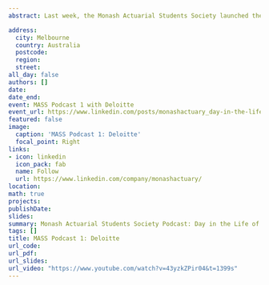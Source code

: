 ```yaml
---
abstract: Last week, the Monash Actuarial Students Society launched the very first episode of our podcast series - Day in the Life of an Actuary - where we sit down with representatives from our sponsor firms and talk about the many topics that are of greatest interest to our actuarial student members. For this episode, we had the wonderful opportunity to interview Jessica Tran and Jasleen Gill, Graduates and Actuarial Analysts at Deloitte. Together, we were engaged in a very informative, thought-provoking but all the while, interesting conversation about university experiences, internship and graduate applications, the actuarial industry and work of an actuary. Thank you especially to Jessica Tran and Jasleen Gill, as well as to all the people who have been supporting us in remaining resilient and delivering for our student members during this time.

address:
  city: Melbourne
  country: Australia
  postcode: 
  region: 
  street: 
all_day: false
authors: []
date: 
date_end: 
event: MASS Podcast 1 with Deloitte
event_url: https://www.linkedin.com/posts/monashactuary_day-in-the-life-of-an-actuary-episode-1-activity-6658528134712950785-IbBZ
featured: false
image:
  caption: 'MASS Podcast 1: Deloitte'
  focal_point: Right
links:
- icon: linkedin
  icon_pack: fab
  name: Follow
  url: https://www.linkedin.com/company/monashactuary/
location: 
math: true
projects: 
publishDate: 
slides: 
summary: Monash Actuarial Students Society Podcast: Day in the Life of an Actuary Ep. 1: featuring Jessica Tran and Jasleen Gill from Deloitte Actuarial  
tags: []
title: MASS Podcast 1: Deloitte
url_code: 
url_pdf: 
url_slides: 
url_video: "https://www.youtube.com/watch?v=43yzkZPir04&t=1399s"
---
```


